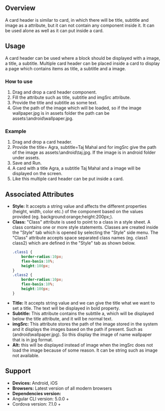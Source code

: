 ## Overview
A card header is similar to card, in which there will be title, subtitle and image as a attribute, but it can not contain any component inside it. It can be used alone as well as it can put inside a card.
## Usage
A card header can be used where a block should be displayed with a image, a title, a subtitle.
Multiple card header can be placed inside a card to display a page which contains items as title, a subtitle and a image. 
### How to use 
1. Drag and drop a card header component.
2. Fill the attribute such as title, subtitle and imgSrc attribute. 
3. Provide the title and subtitle as some text.
4. Give the path of the image which will be loaded, so if the image wallpaper.jpg is in assets folder the path can be assets:\android\wallpaper.jpg.

### Example                            

1. Drag and drop a card header.
2. Provide the title= Agra, subtitle=Taj Mahal and for imgSrc give the path of the image as assets:\android\taj.jpg. If the image is in android folder under assets.
3. Save and Run.
4. A card with a title Agra, a subtitle Taj Mahal and a image will be displayed on the screen.
5. Like this multiple card header can be put inside a card.
## Associated Attributes
- **Style:** It accepts a string value and affects the different properties (height, width, color etc.) of the component based on the values provided (eg. background:orange;height:200px;).
- **Class:** "Class" attribute is used to point to a class in a style sheet. A class contains one or more style statements. Classes are created inside the "Style" tab which is opened by selecting the "Style" side menu. The "Class" attribute accepts space separated class names (eg. class1 class2) which are defined in the "Style" tab as shown below.
    ```css
    .class1 {
        border-radius:10px;
        flex-basis:10%;
        height:100px;
    }
    .class2 {
        border-radius:10px;
        flex-basis:10%;
        height:100px;
    }
    
    ```
- **Title:** It accepts string value and we can give the title what we want to set a title. The text will be displayed in bold property. 
- **Subtitle:** This attribute contains the subttile a, which will be displayed below the title attribute, and it will be normal text. 
- **imgSrc:** This attribute stores the path of the image stored in the system and it displays the images based on the path if present. Such as (android\wallpaper.jpg). So this display the image of name wallpaper that is in jpg format.
- **Alt:** this will be displayed instead of image when the imgSrc does not load the image because of some reason. It can be string such as image not available.    
## Support
- **Devices:** Android, iOS 
- **Browsers:** Latest version of all modern browsers
- **Dependencies version:**
- Angular CLI version: 5.0.0 +
- Cordova version: 7.1.0 +
